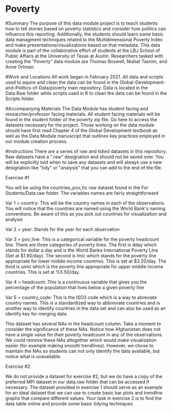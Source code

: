 # Poverty

#Summary 
The purpose of this data module project is to teach students how to tell stories based on poverty statistics and consider how politics can influence this reporting. Additionally, the students should learn some basic data managment techniques related to the Multidimensional Poverty Index and make presentations/visualizations based on that metadata. This data module is part of the collaborative effort of students at the LBJ School of Public Affairs at the University of Texas at Austin. Researchers tasked with creating the "Poverty" data module are Thomas Boswell, Nishat Tasnim, and Anne Ortman. 

#Work and Locations 
All work began in February 2021. All data and scripts used to aquire and clean the data can be found in the Global-Development-and-Politics-of-Data/poverty main repository. Data is located in the Data.Raw folder while scripts used in R to clean the data can be found in the Scripts folder. 

#Accompanying Materials
The Data Module has student facing and researcher/professor facing materials. All student facing materials will be found in the student folder of the poverty zip file. Go here to access the datasets necessary for the project. Those working on the data module should have first read Chapter 4 of the Global Development textbook as well as the Data Module manuscript that outlines key practices employed in our module creation process. 

#Instructions
There are a series of raw and tidied datasets in this repository. Raw datasets have a ".raw" designation and should not be saved over. You will be explicitly told when to save any datasets and will always use a new designation like "tidy" or "analysis" that you can add to the end of the file. 

Exercise #1 

You will be using the countries_pov_hc raw dataset found in the For Students/Data.raw folder. The variables names are fairly straightforward

Var 1 = country: This will be the country names in each of the observations. You will notice that the countries are named using the World Bank's naming conventions. Be aware of   this as you pick out countries for visualization and analysis 

Var 2 = year: Stands for the year for each observation 

Var 3 = pov_line: This is a categorical variable for the poverty headcount line. There are three categories of poverty lines. The first is dday which stands for dollar a day and  is the World Banks International Poverty LIne (Set at $1.90/day). The second is lmic which stands for the poverty line appropriate for lower middle income countries. This is set   at $3.20/day. The third is umic which is the poverty line appropriate for upper middle income countries. This is set at %5.50/day. 

Var 4 = headcount: This is a continuous variable that gives you the percentage of the population that lives below a given poverty line 

Var 5 = country_code: This is the ISO3 code which is a way to abreviate country names. This is a standardized way to abbreviate countries and is another way to identify           countries in the data set and can also be used as an identify key for merging data. 

This dataset has several NAs in the headcount column. Take a moment to consider the significance of these NAs. Notice how Afghanistan does not have a single value for their poverty headcount in any of the observations. We could remove these NAs altogether which would make visualization easier (for example making smooth trendlines). However, we chose to maintain the NAs so students can not only identify the data available, but notice what is unavailable. 

Exercise #2 

We do not provide a dataset for exercise #2, but we do have a copy of the preferred MPI dataset in our data.raw folder that can be accessed if necessary. The dataset provided in exercise 1 should serve as an example for an ideal dataset that we can use to create basic bar plots and trendline graphs that compare different values. Your task in exercise 2 is to find the data table online and provide some basic tidying techniques 

  
  
  
  
